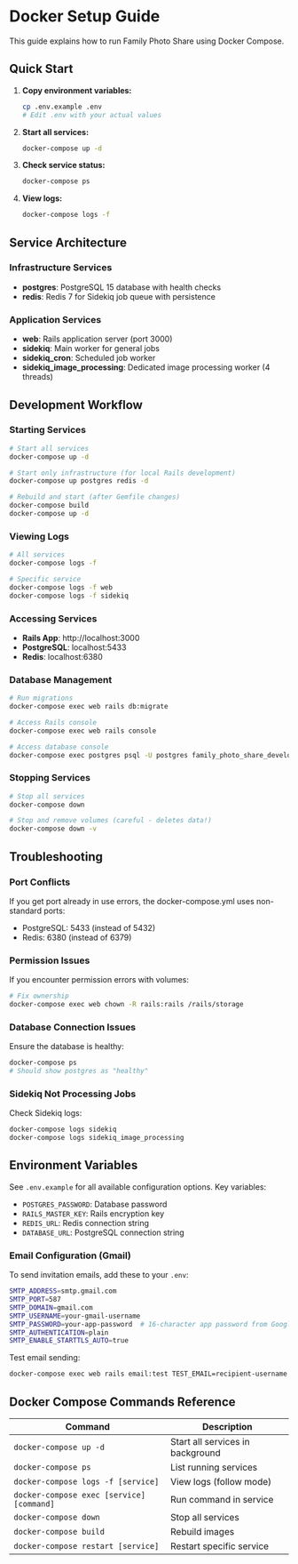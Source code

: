 # Docker Setup Guide

This guide explains how to run Family Photo Share using Docker Compose.

## Quick Start

1. **Copy environment variables:**
   ```bash
   cp .env.example .env
   # Edit .env with your actual values
   ```

2. **Start all services:**
   ```bash
   docker-compose up -d
   ```

3. **Check service status:**
   ```bash
   docker-compose ps
   ```

4. **View logs:**
   ```bash
   docker-compose logs -f
   ```

## Service Architecture

### Infrastructure Services
- **postgres**: PostgreSQL 15 database with health checks
- **redis**: Redis 7 for Sidekiq job queue with persistence

### Application Services  
- **web**: Rails application server (port 3000)
- **sidekiq**: Main worker for general jobs
- **sidekiq_cron**: Scheduled job worker
- **sidekiq_image_processing**: Dedicated image processing worker (4 threads)

## Development Workflow

### Starting Services

```bash
# Start all services
docker-compose up -d

# Start only infrastructure (for local Rails development)
docker-compose up postgres redis -d

# Rebuild and start (after Gemfile changes)
docker-compose build
docker-compose up -d
```

### Viewing Logs

```bash
# All services
docker-compose logs -f

# Specific service
docker-compose logs -f web
docker-compose logs -f sidekiq
```

### Accessing Services

- **Rails App**: http://localhost:3000
- **PostgreSQL**: localhost:5433
- **Redis**: localhost:6380

### Database Management

```bash
# Run migrations
docker-compose exec web rails db:migrate

# Access Rails console
docker-compose exec web rails console

# Access database console
docker-compose exec postgres psql -U postgres family_photo_share_development
```

### Stopping Services

```bash
# Stop all services
docker-compose down

# Stop and remove volumes (careful - deletes data!)
docker-compose down -v
```

## Troubleshooting

### Port Conflicts

If you get port already in use errors, the docker-compose.yml uses non-standard ports:
- PostgreSQL: 5433 (instead of 5432)
- Redis: 6380 (instead of 6379)

### Permission Issues

If you encounter permission errors with volumes:

```bash
# Fix ownership
docker-compose exec web chown -R rails:rails /rails/storage
```

### Database Connection Issues

Ensure the database is healthy:

```bash
docker-compose ps
# Should show postgres as "healthy"
```

### Sidekiq Not Processing Jobs

Check Sidekiq logs:

```bash
docker-compose logs sidekiq
docker-compose logs sidekiq_image_processing
```

## Environment Variables

See `.env.example` for all available configuration options. Key variables:

- `POSTGRES_PASSWORD`: Database password
- `RAILS_MASTER_KEY`: Rails encryption key
- `REDIS_URL`: Redis connection string
- `DATABASE_URL`: PostgreSQL connection string

### Email Configuration (Gmail)

To send invitation emails, add these to your `.env`:

```bash
SMTP_ADDRESS=smtp.gmail.com
SMTP_PORT=587
SMTP_DOMAIN=gmail.com
SMTP_USERNAME=your-gmail-username
SMTP_PASSWORD=your-app-password  # 16-character app password from Google
SMTP_AUTHENTICATION=plain
SMTP_ENABLE_STARTTLS_AUTO=true
```

Test email sending:
```bash
docker-compose exec web rails email:test TEST_EMAIL=recipient-username
```

## Docker Compose Commands Reference

| Command | Description |
|---------|-------------|
| `docker-compose up -d` | Start all services in background |
| `docker-compose ps` | List running services |
| `docker-compose logs -f [service]` | View logs (follow mode) |
| `docker-compose exec [service] [command]` | Run command in service |
| `docker-compose down` | Stop all services |
| `docker-compose build` | Rebuild images |
| `docker-compose restart [service]` | Restart specific service |